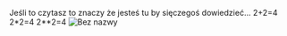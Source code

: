 Jeśli to czytasz to znaczy że jesteś tu by sięczegoś dowiedzieć...
2+2=4
2*2=4
2**2=4
![Bez nazwy](https://github.com/user-attachments/assets/628f6411-4183-4a69-9e33-d5a8b017e39d)
